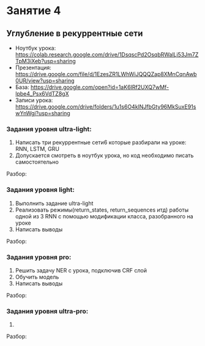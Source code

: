 # Занятие 4
## Углубление в рекуррентные сети
* Ноутбук урока:  https://colab.research.google.com/drive/1DsqscPd2OsqbRWalLj53Jm7ZTpM3iXeb?usp=sharing
* Презентация:    https://drive.google.com/file/d/1EzesZR1LWhWiJQQQZap8XMnCqnAwb0UR/view?usp=sharing
* База:           https://drive.google.com/open?id=1aK6IRf2UXQ7wMf-lpbe4_Psx6VdTZ8gX
* Записи урока:   https://drive.google.com/drive/folders/1u1s6O4klNJfbGty96MkSuxE91swYnWgj?usp=sharing


### Задания уровня ultra-light:
1.	Написать три рекуррентные сети6 которые разбирали на уроке: RNN, LSTM, GRU
2.  Допускается смотреть в ноутбук урока, но код необходимо писать самостоятельно

Разбор: 


### Задания уровня light:
1.	Выполнить задание ultra-light
2.  Реализовать режимы(return_states, return_sequences итд) работы одной из 3 RNN с помощью модификации класса, разобранного на уроке
3.  Написать выводы

Разбор: 


### Задания уровня pro:
1.  Решить задачу NER с урока, подключив CRF слой
2.  Обучить модель
4.  Написать выводы

Разбор: 


### Задания уровня ultra-pro:
1.	 

Разбор: 